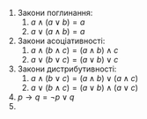 1. Закони поглинання: 
	1. $a \land (a \lor b) = a$ 
	2. $a \lor (a \land b) = a$
2. Закони асоціативності: 
	1. $a \land (b \land c) = (a \land b) \land c$ 
	2. $a \lor (b \lor c) = (a \lor b) \lor c$
3. Закони дистрибутивності: 
	1. $a \land (b \lor c) = (a \land b) \lor (a \land c)$
	2. $a \lor (b \land c) = (a \lor b) \land (a \lor c)$
4. $p \to q = \lnot p \lor q$
5. 